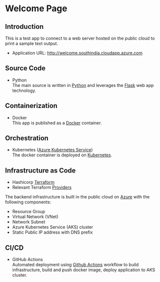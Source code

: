 # Welcome Page

## Introduction
This is a test app to connect to a web server hosted on the public cloud to print a sample text output.
- Application URL: http://welcome.southindia.cloudapp.azure.com

## Source Code
- Python\
The main source is written in [Python](https://www.python.org/doc/) and leverages the [Flask](https://flask.palletsprojects.com/en/3.0.x/) web app technology.

## Containerization
- Docker\
This app is published as a [Docker](https://docs.docker.com/) container.

## Orchestration
- Kubernetes ([Azure Kubernetes Service](https://azure.microsoft.com/en-in/products/kubernetes-service))\
The docker container is deployed on [Kubernetes](https://kubernetes.io/docs/home/).

## Infrastructure as Code
- Hashicorp [Terraform](https://developer.hashicorp.com/terraform/docs)
- Relevant Terraform [Providers](https://registry.terraform.io/browse/providers)

The backend infrastructure is built in the public cloud on [Azure](https://azure.microsoft.com/) with the following components:
- Resource Group
- Virtual Network (VNet)
- Network Subnet
- Azure Kubernetes Service (AKS) cluster
- Static Public IP address with DNS prefix

## CI/CD
- GitHub Actions\
Automated deployment using [Github Actions](https://github.com/features/actions) workflow to build infrastructure, build and push docker image, deploy application to AKS cluster.
